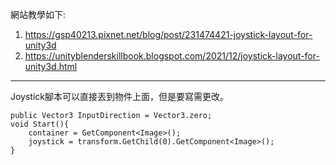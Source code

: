 網站教學如下: 
1. https://gsp40213.pixnet.net/blog/post/231474421-joystick-layout-for-unity3d
2. https://unityblenderskillbook.blogspot.com/2021/12/joystick-layout-for-unity3d.html
---------------------------------------------------------------
Joystick腳本可以直接丟到物件上面，但是要寫需更改。

    
    public Vector3 InputDirection = Vector3.zero;
    void Start(){
        container = GetComponent<Image>();
        joystick = transform.GetChild(0).GetComponent<Image>();
    }
